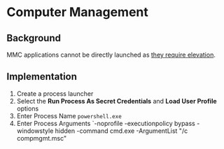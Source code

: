 # Computer Management
## Background
MMC applications cannot be directly launched as [they require elevation](https://docs.delinea.com/online-help/secret-server/secret-launchers/custom-launchers/custom-launcher-errors/index.htm). 
## Implementation
1) Create a process launcher
2) Select the **Run Process As Secret Credentials** and **Load User Profile** options
3) Enter Process Name `powershell.exe`
4) Enter Process Arguments	`-noprofile -executionpolicy bypass -windowstyle hidden -command cmd.exe -ArgumentList "/c compmgmt.msc"
